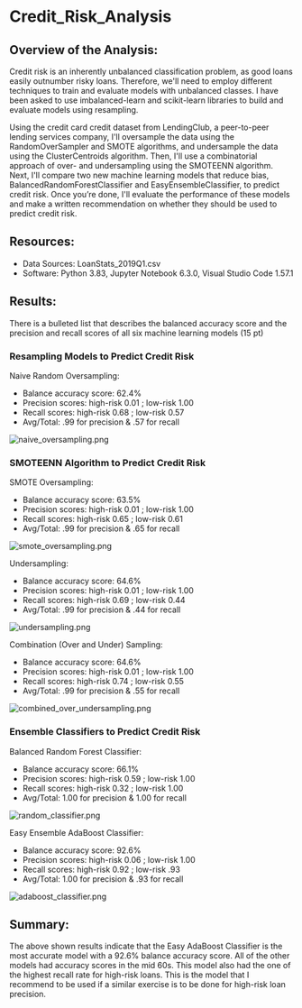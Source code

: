 # Credit_Risk_Analysis

## Overview of the Analysis:

Credit risk is an inherently unbalanced classification problem, as good loans easily outnumber risky loans. Therefore, we'll need to employ different techniques to train and evaluate models with unbalanced classes. I have been asked to use imbalanced-learn and scikit-learn libraries to build and evaluate models using resampling.

Using the credit card credit dataset from LendingClub, a peer-to-peer lending services company, I'll oversample the data using the RandomOverSampler and SMOTE algorithms, and undersample the data using the ClusterCentroids algorithm. Then, I'll use a combinatorial approach of over- and undersampling using the SMOTEENN algorithm. Next, I'll compare two new machine learning models that reduce bias, BalancedRandomForestClassifier and EasyEnsembleClassifier, to predict credit risk. Once you’re done, I'll evaluate the performance of these models and make a written recommendation on whether they should be used to predict credit risk.
## Resources:

- Data Sources: LoanStats_2019Q1.csv
- Software: Python 3.83, Jupyter Notebook 6.3.0, Visual Studio Code 1.57.1

## Results:

There is a bulleted list that describes the balanced accuracy score and the precision and recall scores of all six machine learning models (15 pt)

### Resampling Models to Predict Credit Risk
Naive Random Oversampling:
- Balance accuracy score: 62.4%
- Precision scores: high-risk 0.01 ; low-risk 1.00
- Recall scores: high-risk 0.68 ; low-risk 0.57
- Avg/Total: .99 for precision & .57 for recall 

![naive_oversampling.png](https://github.com/DanielGandia/Credit_Risk_Analysis/blob/main/Images/naive_oversampling.png)

### SMOTEENN Algorithm to Predict Credit Risk

SMOTE Oversampling:
- Balance accuracy score: 63.5%
- Precision scores: high-risk 0.01 ; low-risk 1.00
- Recall scores: high-risk 0.65 ; low-risk 0.61
- Avg/Total: .99 for precision & .65 for recall 

![smote_oversampling.png](https://github.com/DanielGandia/Credit_Risk_Analysis/blob/main/Images/smote_oversampling.png)

Undersampling:
- Balance accuracy score: 64.6%
- Precision scores: high-risk 0.01 ; low-risk 1.00
- Recall scores: high-risk 0.69 ; low-risk 0.44
- Avg/Total: .99 for precision & .44 for recall 

![undersampling.png](https://github.com/DanielGandia/Credit_Risk_Analysis/blob/main/Images/undersampling.png)

Combination (Over and Under) Sampling:
- Balance accuracy score: 64.6%
- Precision scores: high-risk 0.01 ; low-risk 1.00
- Recall scores: high-risk 0.74 ; low-risk 0.55
- Avg/Total: .99 for precision & .55 for recall 

![combined_over_undersampling.png](https://github.com/DanielGandia/Credit_Risk_Analysis/blob/main/Images/combined_over_undersampling.png)
### Ensemble Classifiers to Predict Credit Risk

Balanced Random Forest Classifier:
- Balance accuracy score: 66.1%
- Precision scores: high-risk 0.59 ; low-risk 1.00
- Recall scores: high-risk 0.32 ; low-risk 1.00
- Avg/Total: 1.00 for precision & 1.00 for recall

![random_classifier.png](https://github.com/DanielGandia/Credit_Risk_Analysis/blob/main/Images/random_classifier.png)

Easy Ensemble AdaBoost Classifier:
- Balance accuracy score: 92.6%
- Precision scores: high-risk 0.06 ; low-risk 1.00
- Recall scores: high-risk 0.92 ; low-risk .93
- Avg/Total: 1.00 for precision & .93 for recall

![adaboost_classifier.png](https://github.com/DanielGandia/Credit_Risk_Analysis/blob/main/Images/adaboost_classifier.png)

## Summary:

The above shown results indicate that the Easy AdaBoost Classifier is the most accurate model with a 92.6% balance accuracy score. All of the other models had accuracy scores in the mid 60s.  This model also had the one of the highest recall rate for high-risk loans. This is the model that I recommend to be used if a similar exercise is to be done for high-risk loan precision.





